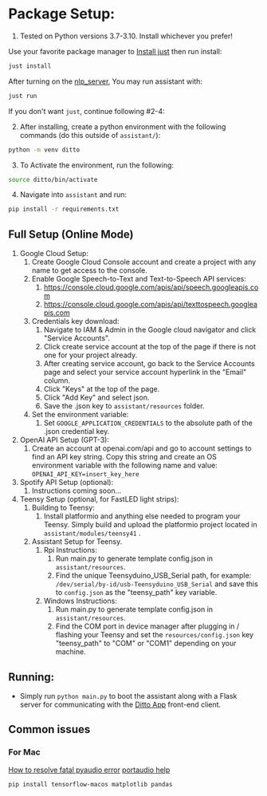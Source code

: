 # Package Setup:

1. Tested on Python versions 3.7-3.10. Install whichever you prefer!

Use your favorite package manager to [Install just](https://github.com/casey/just#packages) then run install:

```bash
just install
```

After turning on the [nlp_server](https://github.com/omarzanji/nlp_server), You may run assistant with:

```bash
just run
```

If you don't want `just`, continue following #2-4:

2. After installing, create a python environment with the following commands (do this outside of `assistant/`):

```bash
python -m venv ditto
```

3. To Activate the environment, run the following:

```bash
source ditto/bin/activate
```

4. Navigate into `assistant` and run:

```bash
pip install -r requirements.txt
```

## Full Setup (Online Mode)

1. Google Cloud Setup:
   1. Create Google Cloud Console account and create a project with any name to get access to the console.
   2. Enable Google Speech-to-Text and Text-to-Speech API services:
      1. https://console.cloud.google.com/apis/api/speech.googleapis.com
      2. https://console.cloud.google.com/apis/api/texttospeech.googleapis.com
   3. Credentials key download:
      1. Navigate to IAM & Admin in the Google cloud navigator and click "Service Accounts".
      2. Click create service account at the top of the page if there is not one for your project already.
      3. After creating service account, go back to the Service Accounts page and select your service account hyperlink in the "Email" column.
      4. Click "Keys" at the top of the page.
      5. Click "Add Key" and select json.
      6. Save the .json key to `assistant/resources` folder.
   4. Set the environment variable:
      1. Set `GOOGLE_APPLICATION_CREDENTIALS` to the absolute path of the .json credential key.
2. OpenAI API Setup (GPT-3):
   1. Create an account at openai.com/api and go to account settings to find an API key string. Copy this string and create an OS environment variable with the following name and value: `OPENAI_API_KEY=insert_key_here`
3. Spotify API Setup (optional):
   1. Instructions coming soon...
4. Teensy Setup (optional, for FastLED light strips):
   1. Building to Teensy:
      1. Install platformio and anything else needed to program your Teensy. Simply build and upload the platformio project located in `assistant/modules/teensy41` .
   2. Assistant Setup for Teensy.
      1. Rpi Instructions:
         1. Run main.py to generate template config.json in `assistant/resources`.
         2. Find the unique Teensyduino_USB_Serial path, for example: `/dev/serial/by-id/usb-Teensyduino_USB_Serial` and save this to `config.json` as the "teensy_path" key variable.
      2. Windows Instructions:
         1. Run main.py to generate template config.json in `assistant/resources`.
         2. Find the COM port in device manager after plugging in / flashing your Teensy and set the `resources/config.json` key "teensy_path" to "COM" or "COM1" depending on your machine.

## Running:

- Simply run `python main.py` to boot the assistant along with a Flask server for communicating with the [Ditto App](https://github.com/omarzanji/ditto-app) front-end client.

## Common issues

### For Mac

[How to resolve fatal pyaudio error](https://www.codewithharry.com/blogpost/pyaudio-not-found-error/)
[portaudio help](https://stackoverflow.com/a/48815345)

```
pip install tensorflow-macos matplotlib pandas
```
